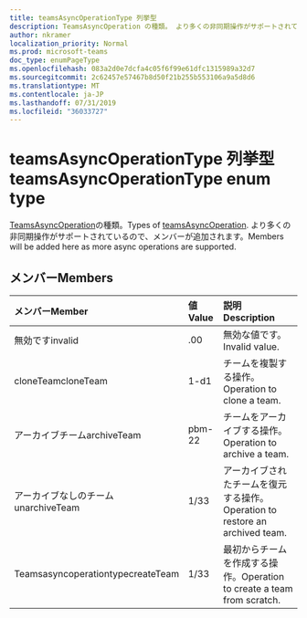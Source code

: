 ```yaml
---
title: teamsAsyncOperationType 列挙型
description: TeamsAsyncOperation の種類。 より多くの非同期操作がサポートされているので、メンバーが追加されます。
author: nkramer
localization_priority: Normal
ms.prod: microsoft-teams
doc_type: enumPageType
ms.openlocfilehash: 083a2d0e7dcfa4c05f6f99e61dfc1315989a32d7
ms.sourcegitcommit: 2c62457e57467b8d50f21b255b553106a9a5d8d6
ms.translationtype: MT
ms.contentlocale: ja-JP
ms.lasthandoff: 07/31/2019
ms.locfileid: "36033727"
---
```

# <a name="teamsasyncoperationtype-enum-type"></a><span data-ttu-id="dc8ea-104">teamsAsyncOperationType 列挙型</span><span class="sxs-lookup"><span data-stu-id="dc8ea-104">teamsAsyncOperationType enum type</span></span>



<span data-ttu-id="dc8ea-105">[TeamsAsyncOperation](teamsasyncoperation.md)の種類。</span><span class="sxs-lookup"><span data-stu-id="dc8ea-105">Types of [teamsAsyncOperation](teamsasyncoperation.md).</span></span> <span data-ttu-id="dc8ea-106">より多くの非同期操作がサポートされているので、メンバーが追加されます。</span><span class="sxs-lookup"><span data-stu-id="dc8ea-106">Members will be added here as more async operations are supported.</span></span>

## <a name="members"></a><span data-ttu-id="dc8ea-107">メンバー</span><span class="sxs-lookup"><span data-stu-id="dc8ea-107">Members</span></span>

| <span data-ttu-id="dc8ea-108">メンバー</span><span class="sxs-lookup"><span data-stu-id="dc8ea-108">Member</span></span> | <span data-ttu-id="dc8ea-109">値</span><span class="sxs-lookup"><span data-stu-id="dc8ea-109">Value</span></span>| <span data-ttu-id="dc8ea-110">説明</span><span class="sxs-lookup"><span data-stu-id="dc8ea-110">Description</span></span> |
|:---------------|:--------|:----------|
|<span data-ttu-id="dc8ea-111">無効です</span><span class="sxs-lookup"><span data-stu-id="dc8ea-111">invalid</span></span>|<span data-ttu-id="dc8ea-112">.0</span><span class="sxs-lookup"><span data-stu-id="dc8ea-112">0</span></span>|<span data-ttu-id="dc8ea-113">無効な値です。</span><span class="sxs-lookup"><span data-stu-id="dc8ea-113">Invalid value.</span></span>|
|<span data-ttu-id="dc8ea-114">cloneTeam</span><span class="sxs-lookup"><span data-stu-id="dc8ea-114">cloneTeam</span></span>|<span data-ttu-id="dc8ea-115">1-d</span><span class="sxs-lookup"><span data-stu-id="dc8ea-115">1</span></span>|<span data-ttu-id="dc8ea-116">チームを複製する操作。</span><span class="sxs-lookup"><span data-stu-id="dc8ea-116">Operation to clone a team.</span></span>|
|<span data-ttu-id="dc8ea-117">アーカイブチーム</span><span class="sxs-lookup"><span data-stu-id="dc8ea-117">archiveTeam</span></span>|<span data-ttu-id="dc8ea-118">pbm-2</span><span class="sxs-lookup"><span data-stu-id="dc8ea-118">2</span></span>|<span data-ttu-id="dc8ea-119">チームをアーカイブする操作。</span><span class="sxs-lookup"><span data-stu-id="dc8ea-119">Operation to archive a team.</span></span>|
|<span data-ttu-id="dc8ea-120">アーカイブなしのチーム</span><span class="sxs-lookup"><span data-stu-id="dc8ea-120">unarchiveTeam</span></span>|<span data-ttu-id="dc8ea-121">1/3</span><span class="sxs-lookup"><span data-stu-id="dc8ea-121">3</span></span>|<span data-ttu-id="dc8ea-122">アーカイブされたチームを復元する操作。</span><span class="sxs-lookup"><span data-stu-id="dc8ea-122">Operation to restore an archived team.</span></span>|
|<span data-ttu-id="dc8ea-123">Teamsasyncoperationtype</span><span class="sxs-lookup"><span data-stu-id="dc8ea-123">createTeam</span></span>|<span data-ttu-id="dc8ea-124">1/3</span><span class="sxs-lookup"><span data-stu-id="dc8ea-124">3</span></span>|<span data-ttu-id="dc8ea-125">最初からチームを作成する操作。</span><span class="sxs-lookup"><span data-stu-id="dc8ea-125">Operation to create a team from scratch.</span></span>|

